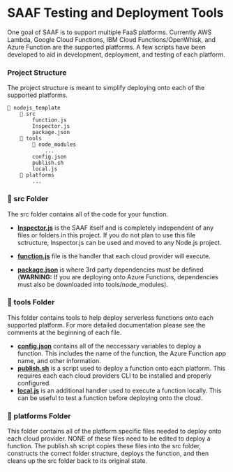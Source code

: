 # SAAF Testing and Deployment Tools

One goal of SAAF is to support multiple FaaS platforms. Currently AWS Lambda, Google Cloud Functions, IBM Cloud Functions/OpenWhisk, and Azure Function are the supported platforms. A few scripts have been developed to aid in development, deployment, and testing of each platform.

### Project Structure
The project structure is meant to simplify deploying onto each of the supported platforms.

    📁 nodejs_template
        📁 src
            function.js
            Inspector.js
            package.json
        📁 tools
            📁 node_modules
                ...
            config.json
            publish.sh
            local.js
        📁 platforms  
            ...
  

### 📁 src Folder

The src folder contains all of the code for your function. 

  * [**Inspector.js**](../src/Inspector.js) is the SAAF itself and is completely independent of any files or folders in this project. If you do not plan to use this file sctructure, Inspector.js can be used and moved to any Node.js project.
  
  * [**function.js**](../src/function.js) file is the handler that each cloud provider will execute. 

  * [**package.json**](../src/package.json) is where 3rd party dependencies must be defined (**WARNING:** If you are deploying onto Azure Functions, dependencies must also be downloaded into tools/node_modules). 
    
### 📁 tools Folder

This folder contains tools to help deploy serverless functions onto each supported platform. For more detailed documentation please see the comments at the beginning of each file. 

  * [**config.json**](./config.json) contains all of the neccessary variables to deploy a function. This includes the name of the function, the Azure Function app name, and other information.
  * [**publish.sh**](./publish.sh) is a script used to deploy a function onto each platform. This requires each each cloud providers CLI to be installed and properly configured.
  * [**local.js**](./local.js) is an additional handler used to execute a function locally. This can be useful to test a function before deploying onto the cloud.
    
### 📁 platforms Folder

This folder contains all of the platform specific files needed to deploy onto each cloud provider. NONE of these files need to be edited to deploy a function. The publish.sh script copies these files into the src folder, constructs the correct folder structure, deploys the function, and then cleans up the src folder back to its original state.

